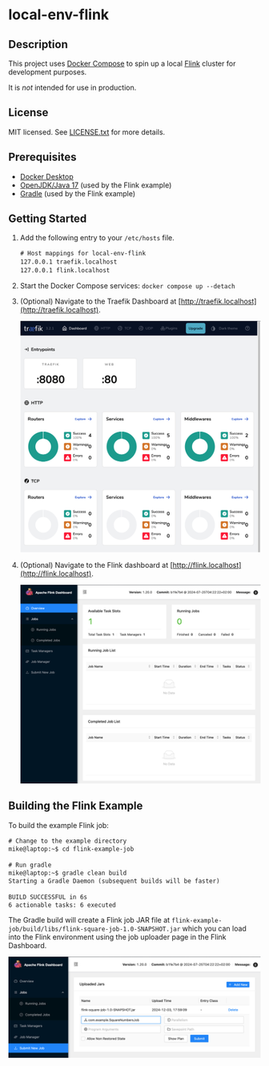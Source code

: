 # local-env-flink

## Description

This project uses [Docker Compose](https://docs.docker.com/compose/) to spin up a local [Flink](https://flink.apache.org/) cluster for development purposes.

It is *not* intended for use in production.

## License

MIT licensed. See [LICENSE.txt](./LICENSE.txt) for more details.

## Prerequisites

- [Docker Desktop](https://www.docker.com/products/docker-desktop/)
- [OpenJDK/Java 17](https://learn.microsoft.com/en-us/java/openjdk/download#openjdk-17) (used by the Flink example)
- [Gradle](https://gradle.org/) (used by the Flink example)

## Getting Started

1. Add the following entry to your `/etc/hosts` file.

    ```hosts.txt
    # Host mappings for local-env-flink
    127.0.0.1 traefik.localhost
    127.0.0.1 flink.localhost
    ```

2. Start the Docker Compose services: `docker compose up --detach`

3. (Optional) Navigate to the Traefik Dashboard at [http://traefik.localhost](http://traefik.localhost).

    ![Traefik Dashboard](./images/traefik-dashboard.png)

4. (Optional) Navigate to the Flink dashboard at [http://flink.localhost](http://flink.localhost).

    ![Flink Dashboard](./images/flink-dashboard.png)

## Building the Flink Example

To build the example Flink job:

```console
# Change to the example directory
mike@laptop:~$ cd flink-example-job

# Run gradle
mike@laptop:~$ gradle clean build
Starting a Gradle Daemon (subsequent builds will be faster)

BUILD SUCCESSFUL in 6s
6 actionable tasks: 6 executed
```

The Gradle build will create a Flink job JAR file at `flink-example-job/build/libs/flink-square-job-1.0-SNAPSHOT.jar` which you can load into the Flink environment using the job uploader page in the Flink Dashboard.

![Flink Job Uploader](./images/job-uploader.png)
